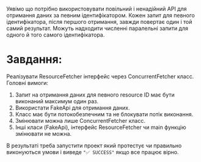 Уявімо що потрібно використовувати повільний і ненадійний API для отримання даних за певним ідентифікатором.
Кожен запит для певного ідентифікатора, після першого отримання, завжди повертає один і той самий результат.
Можуть надходити численні паралельні запити для одного й того самого ідентифікатора.

# Завдання:
Реалізувати ResourceFetcher інтерфейс через ConcurrentFetcher класс. Головні вимоги:
  1. Запит на отримання даних для певного resource ID має бути виконаний максимум один раз.
  2. Використати FakeApi для отримання даних.
  3. Класс має бути потокобезпечним та не блокувати потік виконання.
  4. Змінювати можна лише ConcurrentFetcher класс. 
  5. Інші класи (FakeApi), інтерфейс ResourceFetcher чи main функцію змінювати не можна.

В результаті треба запустити проект який протестує чи правильно виконуються умови і виведе 
`"✅ SUCCESS"` якщо все працює вірно.